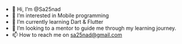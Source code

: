 - 👋 Hi, I’m @Sa25nad
- 👀 I’m interested in Mobile programming 
- 🌱 I’m currently learning Dart & Flutter
- 💞️ I’m looking to a mentor to guide me through my learning journey.
- 📫 How to reach me on sa25nad@gmail.com

<!---
Sa25nad/Sa25nad is a ✨ special ✨ repository because its `README.md` (this file) appears on your GitHub profile.
You can click the Preview link to take a look at your changes.
--->
